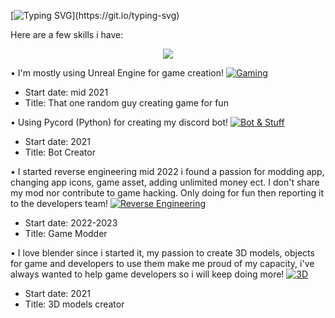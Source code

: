 [![Typing SVG](https://readme-typing-svg.demolab.com?font=Slabo+27px&size=30&pause=1000&color=F7F7F7&center=true&vCenter=true&random=false&width=435&lines=Hello+there!;I'm+Ervan.;A+Reverse+Engineer+%26+Programmer!;So+scroll+down+to+find+out!)](https://git.io/typing-svg)

Here are a few skills i have:
<p align="center">
  <a href="https://skillicons.dev">
    <img src="https://skillicons.dev/icons?i=js,blender,figma,lua,vscode" />
  </a>
</p>

• I'm mostly using Unreal Engine for game creation! 
[![Gaming](https://skillicons.dev/icons?i=unreal)](https://skillicons.dev)

- Start date: mid 2021
- Title: That one random guy creating game for fun


• Using Pycord (Python) for creating my discord bot!
[![Bot & Stuff](https://skillicons.dev/icons?i=py)](https://skillicons.dev)

- Start date: 2021
- Title: Bot Creator


• I started reverse engineering mid 2022 i found a passion for modding app, changing app icons, game asset, adding unlimited money ect. I don't share my mod nor contribute to game hacking. Only doing for fun then reporting it to the developers team!
[![Reverse Engineering](https://skillicons.dev/icons?i=androidstudio)](https://skillicons.dev)

- Start date: 2022-2023
- Title: Game Modder


• I love blender since i started it, my passion to create 3D models, objects for game and developers to use them make me proud of my capacity, i've always wanted to help game developers so i will keep doing more! [![3D](https://skillicons.dev/icons?i=blender)](https://skillicons.dev)

- Start date: 2021
- Title: 3D models creator
